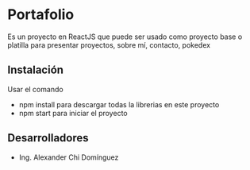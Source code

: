 # Portafolio
Es un proyecto en ReactJS que puede ser usado como proyecto base o platilla para presentar proyectos, sobre mí, contacto, pokedex

## Instalación

Usar el  comando 
* npm install para descargar todas la librerias en este proyecto
* npm start para iniciar el proyecto

## Desarrolladores
* Ing. Alexander Chi Domínguez

